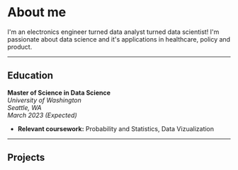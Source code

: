 # About me
I'm an electronics engineer turned data analyst turned data scientist! I'm passionate about data science and it's applications in healthcare, policy and product.

* * *
## Education
**Master of Science in Data Science**  
_University of Washington_  
_Seattle, WA_  
_March 2023 (Expected)_
- **Relevant coursework:** Probability and Statistics, Data Vizualization

* * *
## Projects
